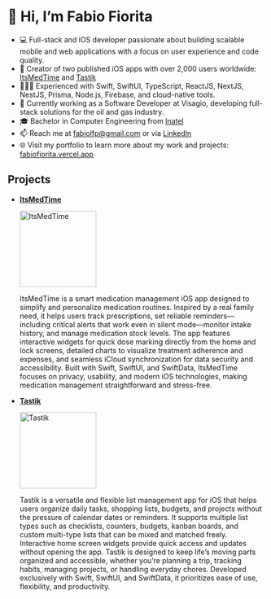 # 👋 Hi, I’m Fabio Fiorita
-  💻 Full-stack and iOS developer passionate about building scalable mobile and web applications with a focus on user experience and code quality.
-  📱 Creator of two published iOS apps with over 2,000 users worldwide: [ItsMedTime](https://fabiofiorita.vercel.app/itsmedtime) and [Tastik](https://fabiofiorita.vercel.app/tastik)
-  🧑🏻‍💻 Experienced with Swift, SwiftUI, TypeScript, ReactJS, NextJS, NestJS, Prisma, Node.js, Firebase, and cloud-native tools.
-  🚀 Currently working as a Software Developer at Visagio, developing full-stack solutions for the oil and gas industry.
-  🎓 Bachelor in Computer Engineering from [Inatel](https://inatel.br/home/)
-  📫 Reach me at fabiolfp@gmail.com or via [LinkedIn](https://www.linkedin.com/in/fabiofioritapontes/)
-  🌐 Visit my portfolio to learn more about my work and projects: [fabiofiorita.vercel.app](https://fabiofiorita.vercel.app/)

## Projects

-  [**ItsMedTime**](https://fabiofiorita.vercel.app/itsmedtime)

    <img src="https://fabiofiorita.vercel.app/itsmedtime.svg" alt="ItsMedTime" width="150"/>
   
    ItsMedTime is a smart medication management iOS app designed to simplify and personalize medication routines. Inspired by a real family need, it helps users track prescriptions, set reliable reminders—including critical alerts that work even in silent mode—monitor intake history, and manage medication stock levels. The app features interactive widgets for quick dose marking directly from the home and lock screens, detailed charts to visualize treatment adherence and expenses, and seamless iCloud synchronization for data security and accessibility. Built with Swift, SwiftUI, and SwiftData, ItsMedTime focuses on privacy, usability, and modern iOS technologies, making medication management straightforward and stress-free.

-  [**Tastik**](https://fabiofiorita.vercel.app/tastik)
  
    <img src="https://fabiofiorita.vercel.app/tastik.svg" alt="Tastik" width="150"/>
   
    Tastik is a versatile and flexible list management app for iOS that helps users organize daily tasks, shopping lists, budgets, and projects without the pressure of calendar dates or reminders. It supports multiple list types such as checklists, counters, budgets, kanban boards, and custom multi-type lists that can be mixed and matched freely. Interactive home screen widgets provide quick access and updates without opening the app. Tastik is designed to keep life’s moving parts organized and accessible, whether you’re planning a trip, tracking habits, managing projects, or handling everyday chores. Developed exclusively with Swift, SwiftUI, and SwiftData, it prioritizes ease of use, flexibility, and productivity.
